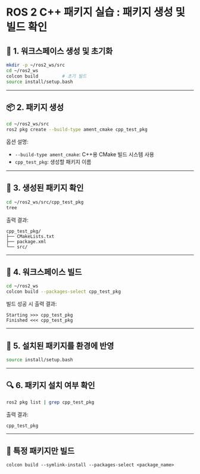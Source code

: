# ROS 2 C++ 패키지 실습 : 패키지 생성 및 빌드 확인



## 📁 1. 워크스페이스 생성 및 초기화

```bash
mkdir -p ~/ros2_ws/src
cd ~/ros2_ws
colcon build         # 초기 빌드
source install/setup.bash
```

---

## 📦 2. 패키지 생성

```bash
cd ~/ros2_ws/src
ros2 pkg create --build-type ament_cmake cpp_test_pkg
```

옵션 설명:
- `--build-type ament_cmake`: C++용 CMake 빌드 시스템 사용
- `cpp_test_pkg`: 생성할 패키지 이름

---

## 📂 3. 생성된 패키지 확인

```bash
cd ~/ros2_ws/src/cpp_test_pkg
tree
```

출력 결과:
```
cpp_test_pkg/
├── CMakeLists.txt
├── package.xml
└── src/
```

---

## 🔨 4. 워크스페이스 빌드

```bash
cd ~/ros2_ws
colcon build --packages-select cpp_test_pkg
```

빌드 성공 시 출력 결과:
```
Starting >>> cpp_test_pkg
Finished <<< cpp_test_pkg
```

---

## 🔄 5. 설치된 패키지를 환경에 반영

```bash
source install/setup.bash
```

---

## 🔍 6. 패키지 설치 여부 확인

```bash
ros2 pkg list | grep cpp_test_pkg
```

출력 결과:
```
cpp_test_pkg
```

---

## 🧨 특정 패키지만 빌드

```
colcon build --symlink-install --packages-select <package_name>

```
